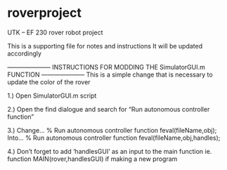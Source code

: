 # roverproject
UTK – EF 230 rover robot project

This is a supporting file for notes and instructions
It will be updated accordingly 

——————— INSTRUCTIONS FOR MODDING THE SimulatorGUI.m FUNCTION ———————
This is a simple change that is necessary to update the color of the rover

1.) Open SimulatorGUI.m script

2.) Open the find dialogue and search for  “Run autonomous controller function”

3.) Change…
                % Run autonomous controller function
                feval(fileName,obj);
    Into...
                % Run autonomous controller function
                feval(fileName,obj,handles);

4.) Don’t forget to add ‘handlesGUI’ as an input to the main function 
	ie. function MAIN(rover,handlesGUI) if making a new program
